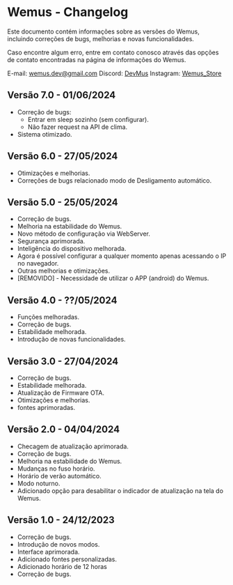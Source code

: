 # Wemus - Changelog

Este documento contém informações sobre as versões do Wemus, incluindo correções de bugs, melhorias e novas funcionalidades.

Caso encontre algum erro, entre em contato conosco através das opções de contato encontradas na página de informações do Wemus. 

E-mail: [wemus.dev@gmail.com](mailto:wemus.dev@gmail.com?subject=Help%20with%20Wemus)
Discord: [DevMus](https://discord.com/users/692385957592432691)
Instagram: [Wemus_Store](https://www.instagram.com/wemus_store)

## Versão 7.0 - 01/06/2024

- Correção de bugs:
  - Entrar em sleep sozinho (sem configurar).
  - Não fazer request na API de clima.
- Sistema otimizado.

  
## Versão 6.0 - 27/05/2024

- Otimizações e melhorias.
- Correções de bugs relacionado modo de Desligamento automático.
  
## Versão 5.0 - 25/05/2024

- Correção de bugs.
- Melhoria na estabilidade do Wemus.
- Novo método de configuração via WebServer.
- Segurança aprimorada.
- Inteligência do dispositivo melhorada.
- Agora é possível configurar a qualquer momento apenas acessando o IP no navegador.
- Outras melhorias e otimizações.
- [REMOVIDO] - Necessidade de utilizar o APP (android) do Wemus.

## Versão 4.0 - ??/05/2024

- Funções melhoradas.
- Correção de bugs.
- Estabilidade melhorada.
- Introdução de novas funcionalidades.

## Versão 3.0 - 27/04/2024

- Correção de bugs.
- Estabilidade melhorada.
- Atualização de Firmware OTA.
- Otimizações e melhorias.
- fontes aprimoradas.

## Versão 2.0 - 04/04/2024

- Checagem de atualização aprimorada.
- Correção de bugs.
- Melhoria na estabilidade do Wemus.
- Mudanças no fuso horário.
- Horário de verão automático.
- Modo noturno.
- Adicionado opção para desabilitar o indicador de atualização na tela do Wemus.

## Versão 1.0 - 24/12/2023

- Correção de bugs.
- Introdução de novos modos.
- Interface aprimorada.
- Adicionado fontes personalizadas.
- Adicionado horário de 12 horas
- Correção de bugs.
